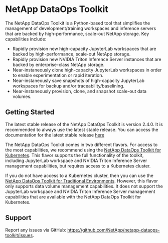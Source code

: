 NetApp DataOps Toolkit
=========

The NetApp DataOps Toolkit is a Python-based tool that simplifies the management of development/training workspaces and inference servers that are backed by high-performance, scale-out NetApp storage. Key capabilities include:
- Rapidly provision new high-capacity JupyterLab workspaces that are backed by high-performance, scale-out NetApp storage.
- Rapidly provision new NVIDIA Triton Inference Server instances that are backed by enterprise-class NetApp storage.
- Near-instaneously clone high-capacity JupyterLab workspaces in order to enable experimentation or rapid iteration.
- Near-instaneously save snapshots of high-capacity JupyterLab workspaces for backup and/or traceability/baselining.
- Near-instaneously provision, clone, and snapshot scale-out data volumes.

## Getting Started

The latest stable release of the NetApp DataOps Toolkit is version 2.4.0. It is recommended to always use the latest stable release. You can access the documentation for the latest stable release [here](https://github.com/NetApp/netapp-dataops-toolkit/tree/v2.4.0)

The NetApp DataOps Toolkit comes in two different flavors. For access to the most capabilities, we recommend using the [NetApp DataOps Toolkit for Kubernetes](netapp_dataops_k8s/). This flavor supports the full functionality of the toolkit, including JupyterLab workspace and NVIDIA Triton Inference Server management capabilities, but requires access to a Kubernetes cluster. 

If you do not have access to a Kubernetes cluster, then you can use the [NetApp DataOps Toolkit for Traditional Environments](netapp_dataops_traditional/). However, this flavor only supports data volume management capabilities. It does not support the JupyterLab workspace and NVIDIA Triton Inference Server management capabilities that are available with the NetApp DataOps Toolkit for Kubernetes.

## Support

Report any issues via GitHub: https://github.com/NetApp/netapp-dataops-toolkit/issues.
